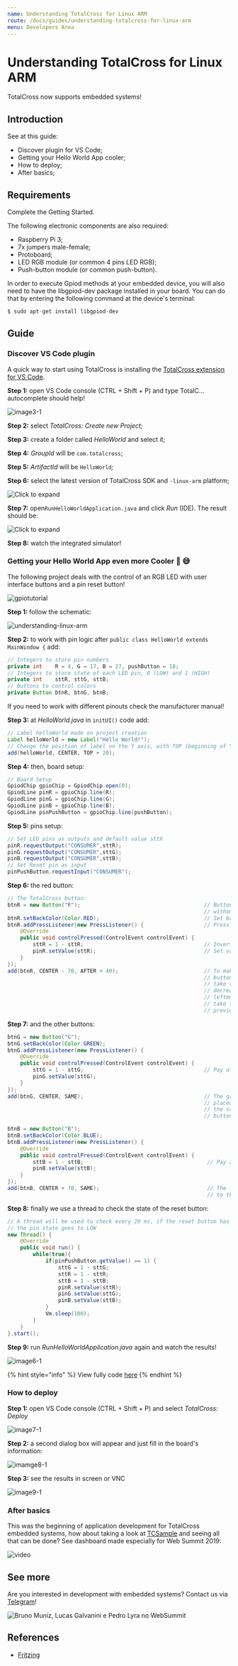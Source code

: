 ```yaml
---
name: Understanding TotalCross for Linux ARM
route: /docs/guides/understanding-totalcross-for-linux-arm
menu: Developers Area
---
```


# Understanding TotalCross for Linux ARM

TotalCross now supports embedded systems!

## Introduction

See at this guide:

- Discover plugin for VS Code;
- Getting your Hello World App cooler;
- How to deploy;
- After basics;

## Requirements

Complete the Getting Started.

<!-- {% page-ref page="../get-started/" %} -->

The following electronic components are also required:

- Raspberry Pi 3;
- 7x jumpers male-female;
- Protoboard;
- LED RGB module \(or common 4 pins LED RGB\);
- Push-button module \(or common push-button\).

In order to execute Gpiod methods at your embedded device, you will also need to have the libgpiod-dev package installed in your board. You can do that by entering the following command at the device's terminal:

```java
$ sudo apt-get install libgpiod-dev
```

## **Guide**

### Discover VS Code plugin

A quick way to start using TotalCross is installing the [TotalCross extension for VS Code](https://marketplace.visualstudio.com/items?itemName=Italo.totalcross).

**Step 1:** open VS Code console \(CTRL + Shift + P\) and type TotalC… autocomplete should help!

![image3-1](../.gitbook/assets/3-1.gif)

**Step 2:** select _TotalCross: Create new Project;_

**Step 3:** create a folder called _HelloWorld_ and select it;

**Step 4:** _GroupId_ will be `com.totalcross`;

**Step 5:** _ArtifactId_ will be `HelloWorld`_;_

**Step 6:** select the latest version of TotalCross SDK and `-linux-arm` platform;

![Click to expand](../.gitbook/assets/4-1.gif)

**Step 7:** open`RunHelloWorldApplication.java` and click _Run_ \(IDE\). The result should be:

![Click  to expand](../.gitbook/assets/5-1.gif)

**Step 8:** watch the integrated simulator!

### Getting your Hello World App even more Cooler 🥶 😅

The following project deals with the control of an RGB LED with user interface buttons and a pin reset button!

![gpiotutorial](../.gitbook/assets/gpiotutorial.jpg)

**Step 1:** follow the schematic:

![understanding-linux-arm](../.gitbook/assets/understanding_linux_arm.png)

**Step 2:** to work with pin logic after `public class HelloWorld extends MainWindow {` add:

```java
// Integers to store pin numbers
private int    R = 4, G = 17, B = 27, pushButton = 18;
// Integers to store state of each LED pin, 0 (LOW) and 1 (HIGH)
private int    sttR, sttG, sttB;
// Buttons to control colors
private Button btnR, btnG, btnB;
```

<!-- {% hint style="danger" %} -->

If you need to work with different pinouts check the manufacturer manual!

<!-- {% endhint %} -->

**Step 3:** at _HelloWorld.java_ in `initUI()` code add:

```java
// Label helloWorld made on project creation
Label helloWorld = new Label("Hello World!");
// Change the position of label on the Y axis, with TOP (beginning of Y) + a fill of 20
add(helloWorld, CENTER, TOP + 20);
```

**Step 4:** then, board setup:

```java
// Board Setup
GpiodChip gpioChip = GpiodChip.open(0);
GpiodLine pinR = gpioChip.line(R);
GpiodLine pinG = gpioChip.line(G);
GpiodLine pinB = gpioChip.line(B);
GpiodLine pinPushButton = gpioChip.line(pushButton);
```

**Step 5:** pins setup:

```java
// Set LED pins as outputs and default value sttX
pinR.requestOutput("CONSUMER",sttR);
pinG.requestOutput("CONSUMER",sttG);
pinB.requestOutput("CONSUMER",sttB);
// Set Reset pin as input
pinPushButton.requestInput("CONSUMER");
```

**Step 6:** the red button:

```java
// The TotalCross button:
btnR = new Button("R");                                       // Button instantiation
                                                              // without text
btnR.setBackColor(Color.RED);                                 // Set background color (red)
btnR.addPressListener(new PressListener() {                   // Press event listener
    @Override
    public void controlPressed(ControlEvent controlEvent) {
        sttR = 1 - sttR;                                      // Invert pin state
        pinR.setValue(sttR);                                  // Set value (HIGH or LOW)
    }
});
add(btnR, CENTER - 70, AFTER + 40);                           // To make horizontally aligned
                                                              // buttons in the 'RGB' sequence,
                                                              // take the center reference and
                                                              // decrease 70 to place the
                                                              // leftmost R. In the Y axis just
                                                              // take the reference of the
                                                              // previous component and add 40
```

**Step 7:** and the other buttons:

```java
btnG = new Button("G");
btnG.setBackColor(Color.GREEN);
btnG.addPressListener(new PressListener() {
    @Override
    public void controlPressed(ControlEvent controlEvent) {
        sttG = 1 - sttG;                                      // Pay attention to change pin!!!
        pinG.setValue(sttG);
    }
});
add(btnG, CENTER, SAME);                                      // The green button will be
                                                              // placed at the center and in
                                                              // the same line of previous
                                                              // button

btnB = new Button("B");
btnB.setBackColor(Color.BLUE);
btnB.addPressListener(new PressListener() {
    @Override
    public void controlPressed(ControlEvent controlEvent) {
        sttB = 1 - sttB;                                       // Pay attention to change pin!!!
        pinB.setValue(sttB);
    }
});
add(btnB, CENTER + 70, SAME);                                  // The last button will be placed
                                                               // to the right of the center.
```

**Step 8:** finally we use a thread to check the state of the reset button:

```java
// A thread will be used to check every 20 ms, if the reset button has been pressed: if yes then
// the pin state goes to LOW
new Thread() {
    @Override
    public void run() {
        while(true){
            if(pinPushButton.getValue() == 1) {
                sttG = 1 - sttG;
                sttR = 1 - sttR;
                sttB = 1 - sttB;
                pinR.setValue(sttR);
                pinG.setValue(sttG);
                pinB.setValue(sttB);
            }
            Vm.sleep(100);
        }
    }
}.start();
```

**Step 9:** run _RunHelloWorldApplication.java_ again and watch the results!

![image6-1](../.gitbook/assets/6-1.gif)

{% hint style="info" %}
View fully code [here](https://gist.github.com/acmlira/e6c18f0a82688f750c1648af4d101344)
{% endhint %}

### How to deploy

**Step 1:** open VS Code console \(CTRL + Shift + P\) and select _TotalCross: Deploy_

![image7-1](../.gitbook/assets/7-1.gif)

**Step 2:** a second dialog box will appear and just fill in the board's information:

![imamge8-1](../.gitbook/assets/8-1.gif)

**Step 3:** see the results in screen or VNC

![image9-1](../.gitbook/assets/9-1.gif)

### After basics

This was the beginning of application development for TotalCross embedded systems, how about taking a look at [TCSample](https://github.com/TotalCross/TCSample) and seeing all that can be done? See dashboard made especially for Web Summit 2019:

![video](../.gitbook/assets/video.gif)

## See more

Are you interested in development with embedded systems? Contact us via [Telegram](https://t.me/comunidadetotalcross)!

![Bruno Muniz, Lucas Galvanini e Pedro Lyra no WebSummit](../.gitbook/assets/img3-1.jpeg)

## References

- [Fritzing ](https://fritzing.org/home/)
